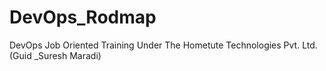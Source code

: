 # DevOps_Rodmap
DevOps Job Oriented Training Under The Hometute Technologies Pvt. Ltd.(Guid _Suresh Maradi)
